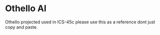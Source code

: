 # Othello AI
Othello projected used in ICS-45c
please use this as a reference dont just copy and paste.

